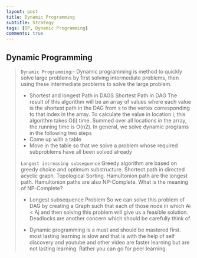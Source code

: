 ```yaml
---
layout: post
title: Dynamic Programming
subtitle: Strategy
tags: [DP, Dynamic Programming]
comments: true
---
```



## Dynamic Programming
>
>`Dynamic Programming`:- Dynamic programming is method to quickly solve large problems by first solving intermediate problems, then using these intermediate problems to solve the large problem.
>
> * Shortest and longest Path in DAGS Shortest Path in DAG The result of this algorithm will be an array of values where each value is the shortest path in the DAG from s to the vertex corresponding to that index in the array. To calculate the value in location i, this algorithm takes O(i) time. Summed over all locations in the array, the running time is O(n2). In general, we solve dynamic programs in the following two steps
>* Come up with a table
>* Move in the table so that we solve a problem whose required subproblems have all been solved already
>
>`Longest increasing subsequence` Greedy algorithm are based on greedy choice and optimum substructure. Shortect path in directed acyclic graph. Topological Sorting. Hamultonion path are the longest path. Hamultonion paths are also NP-Complete. What is the meaning of NP-Complete?
>
> * Longest subsequence Problem So we can solve this problem of DAG by creating a Graph such that each of those node in which Ai < Aj and then solving this problem will give us a feasible solution. Deadlocks are another concern which should be carefully think of.
>
> * Dynamic programming is a must and should be mastered first. most lasting learning is slow and that is with the help of self discovery and youtube and other video are faster learning but are not lasting learning. Rather you can go for peer learning.
